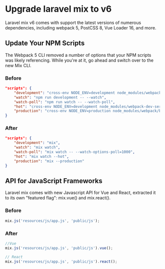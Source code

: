 # Upgrade laravel mix to v6

Laravel mix v6 comes with support the latest versions of numerous dependencies, including webpack 5, PostCSS 8, Vue Loader 16, and more.


## Update Your NPM Scripts

The Webpack 5 CLI removed a number of options that your NPM scripts was likely referencing.  While you're at it, go ahead and switch over to the new Mix CLI.

### Before 

```json
"scripts": {
    "development": "cross-env NODE_ENV=development node_modules/webpack/bin/webpack.js --progress --hide-modules --config=node_modules/laravel-mix/setup/webpack.config.js",
    "watch": "npm run development -- --watch",
    "watch-poll": "npm run watch -- --watch-poll",
    "hot": "cross-env NODE_ENV=development node_modules/webpack-dev-server/bin/webpack-dev-server.js --inline --hot --disable-host-check --config=node_modules/laravel-mix/setup/webpack.config.js",
    "production": "cross-env NODE_ENV=production node_modules/webpack/bin/webpack.js --no-progress --hide-modules --config=node_modules/laravel-mix/setup/webpack.config.js"
}
```

### After 

```json
"scripts": {
    "development": "mix",
    "watch": "mix watch",
    "watch-poll": "mix watch -- --watch-options-poll=1000",
    "hot": "mix watch --hot",
    "production": "mix --production"
}
```

## API for JavaScript Frameworks

Laravel mix comes with new Javascript API for Vue and React, extracted it to its own "featured flag": mix.vue() and mix.react().

### Before 

```js
mix.js('resources/js/app.js', 'public/js');

```

### After 

```js
//Vue
mix.js('resources/js/app.js', 'public/js').vue();

// React
mix.js('resources/js/app.js', 'public/js').react();
```




